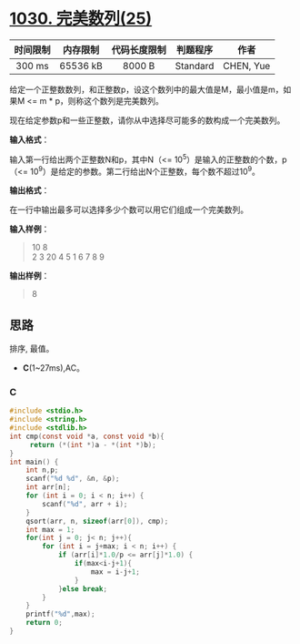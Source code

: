 # [1030. 完美数列(25)][title]

| 时间限制 | 内存限制 | 代码长度限制 | 判题程序 |   作者   |
|:-------:|:-------:|:----------:|:-------:|:-------:|
|  300 ms | 65536 kB|   8000 B   | Standard|CHEN, Yue|

给定一个正整数数列，和正整数p，设这个数列中的最大值是M，最小值是m，如果M <= m * p，则称这个数列是完美数列。

现在给定参数p和一些正整数，请你从中选择尽可能多的数构成一个完美数列。

**输入格式**：  

输入第一行给出两个正整数N和p，其中N（<= 10<sup>5</sup>）是输入的正整数的个数，p（<= 10<sup>9</sup>）是给定的参数。第二行给出N个正整数，每个数不超过10<sup>9</sup>。

**输出格式**：  

在一行中输出最多可以选择多少个数可以用它们组成一个完美数列。

**输入样例**：
> 10 8  
> 2 3 20 4 5 1 6 7 8 9

**输出样例**：
> 8


## 思路
排序, 最值。

- **C**(1~27ms),AC。

### C
```c
#include <stdio.h>
#include <string.h>
#include <stdlib.h>
int cmp(const void *a, const void *b){
     return (*(int *)a - *(int *)b);
}
int main() {
	int n,p;
	scanf("%d %d", &n, &p);
	int arr[n];
	for (int i = 0; i < n; i++) {
		scanf("%d", arr + i);
	}
	qsort(arr, n, sizeof(arr[0]), cmp);
	int max = 1;
	for(int j = 0; j< n; j++){
		for (int i = j+max; i < n; i++) {
			if (arr[i]*1.0/p <= arr[j]*1.0) {
				if(max<i-j+1){
					max = i-j+1;
				}
			}else break;
		}
	}
	printf("%d",max);
	return 0;
}
```

[title]: https://www.patest.cn/contests/pat-b-practise/1030
